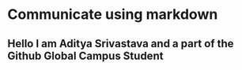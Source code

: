 # Communicate using markdown
## Hello I am Aditya Srivastava and a part of the Github Global Campus Student
